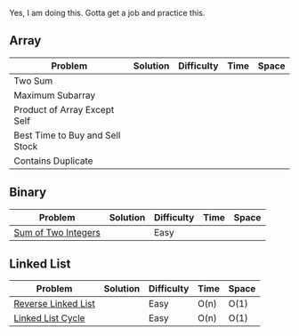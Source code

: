 Yes, I am doing this. Gotta get a job and practice this.


## Array

| Problem | Solution | Difficulty | Time | Space |
|---------|----------|------------|------|-------|
| Two Sum | | | | |
| Maximum Subarray | | | | |
| Product of Array Except Self |||||
| Best Time to Buy and Sell Stock |||||
| Contains Duplicate|||||

## Binary

| Problem | Solution | Difficulty | Time | Space |
|---------|----------|------------|------|-------|
| [Sum of Two Integers](https://leetcode.com/problems/sum-of-two-integers/) |  | Easy | | |


## Linked List

| Problem | Solution | Difficulty | Time | Space |
|---------|----------|------------|------|-------|
| [Reverse Linked List](https://leetcode.com/problems/reverse-linked-list/) |  | Easy | O(n) | O(1) |
| [Linked List Cycle](https://leetcode.com/problems/linked-list-cycle/solution/) | | Easy | O(n) | O(1) |